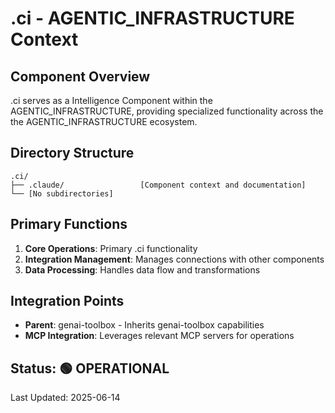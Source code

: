 # .ci - AGENTIC_INFRASTRUCTURE Context

## Component Overview

.ci serves as a Intelligence Component within the AGENTIC_INFRASTRUCTURE, providing specialized functionality across the the AGENTIC_INFRASTRUCTURE ecosystem.

## Directory Structure

```
.ci/
├── .claude/                 [Component context and documentation]
└── [No subdirectories]
```

## Primary Functions

1. **Core Operations**: Primary .ci functionality
2. **Integration Management**: Manages connections with other components
3. **Data Processing**: Handles data flow and transformations

## Integration Points

- **Parent**: genai-toolbox - Inherits genai-toolbox capabilities
- **MCP Integration**: Leverages relevant MCP servers for operations
  
## Status: 🟢 OPERATIONAL

Last Updated: 2025-06-14
